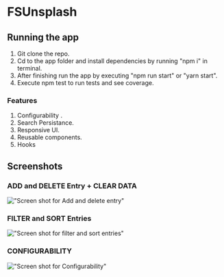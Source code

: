 # FSUnsplash

## Running the app
1. Git clone the repo.
2. Cd to the app folder and install dependencies by running "npm i" in terminal.
3. After finishing run the app by executing "npm run start" or "yarn start". 
4. Execute npm test to run tests and see coverage.

### Features
1. Configurability
. 
2. Search Persistance.
3. Responsive UI.
4. Reusable components.
5. Hooks

## Screenshots

### ADD and DELETE Entry + CLEAR DATA

!["Screen shot for Add and delete entry"]()

### FILTER and SORT Entries

!["Screen shot for filter and sort entries"]()

### CONFIGURABILITY

!["Screen shot for Configurability"]()

